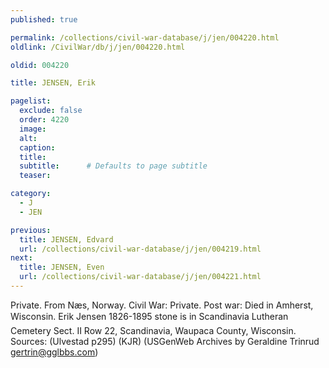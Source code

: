 ```yaml
---
published: true

permalink: /collections/civil-war-database/j/jen/004220.html
oldlink: /CivilWar/db/j/jen/004220.html

oldid: 004220

title: JENSEN, Erik

pagelist:
  exclude: false
  order: 4220
  image: 
  alt:
  caption:
  title:
  subtitle:      # Defaults to page subtitle
  teaser:

category: 
  - J 
  - JEN

previous:
  title: JENSEN, Edvard
  url: /collections/civil-war-database/j/jen/004219.html  
next:
  title: JENSEN, Even
  url: /collections/civil-war-database/j/jen/004221.html   
---
```

Private. From N&aelig;s, Norway. Civil War: Private. Post war: Died in Amherst, Wisconsin. &#147;Erik Jensen 1826-1895&#148; stone is in Scandinavia Lutheran Cemetery Sect. II Row 22, Scandinavia, Waupaca County, Wisconsin. Sources: (Ulvestad p295) (KJR) (USGenWeb Archives by Geraldine Trinrud [gertrin@gglbbs.com](mailto:gertrin@gglbbs.com))